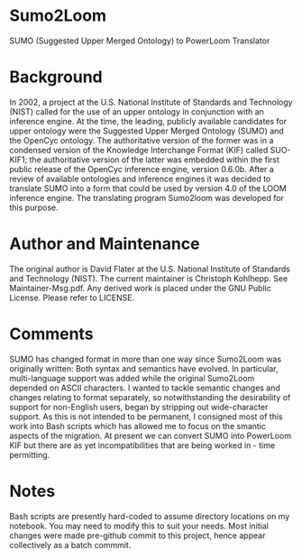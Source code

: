 # Sumo2Loom
SUMO (Suggested Upper Merged Ontology) to PowerLoom Translator

# Background

In 2002, a project at the U.S. National Institute of Standards and Technology (NIST) called for the use of an upper ontology in conjunction with an inference engine. At the time, the leading, publicly available candidates for upper ontology were the Suggested Upper Merged Ontology (SUMO) and the OpenCyc ontology. The authoritative version of the former was in a condensed version of the Knowledge Interchange Format (KIF) called SUO-KIF1; the authoritative version of the latter was embedded within the first public release of the OpenCyc inference engine, version 0.6.0b.
After a review of available ontologies and inference engines it was decided to translate SUMO into a form that could be used by version 4.0 of the LOOM inference engine. The translating program Sumo2loom was developed for this purpose.

# Author and Maintenance

The original author is David Flater at the U.S. National Institute of Standards and Technology (NIST). The current maintainer is Christoph Kohlhepp. See Maintainer-Msg.pdf.  Any derived work is placed under the GNU Public License. Please refer to LICENSE.

# Comments

SUMO has changed format in more than one way since Sumo2Loom was originally written: Both syntax and semantics have evolved. In particular, multi-language support was added while the original Sumo2Loom depended on ASCII characters. I wanted to tackle semantic changes and changes relating to format separately, so notwithstanding the desirability of support for non-English users, began by stripping out wide-character support. As this is not intended to be permanent, I consigned most of this work into Bash scripts which has allowed me to focus on the smantic aspects of the migration. At present we can convert SUMO into PowerLoom KIF but there are as yet incompatibilities that are being worked in - time permitting.

# Notes

Bash scripts are presently hard-coded to assume directory locations on my notebook. You may need to modify this to suit your needs.
Most initial changes were made pre-github commit to this project, hence appear collectively as a batch commmit.

